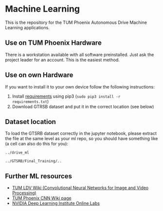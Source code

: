 # Machine Learning
This is the repository for the TUM Phoenix Autonomous Drive Machine Learning applications. 

## Use on TUM Phoenix Hardware
There is a workstation available with all software preinstalled. Just ask the project leader for an account. This is the easiest method.

## Use on own Hardware
If you want to install it to your own device follow the following instructions:
1. Install [requirements](https://github.com/tum-phoenix/drive_ml/blob/master/GTSRB_python/requirements.txt) using pip3 (`sudo pip3 install -r requirements.txt`)
2. Download GTRSB dataset and put it in the correct location (see below)


## Dataset location
To load the GTSRB dataset correctly in the jupyter notebook, please extract the file at the same level as your ml repo, so you should have something like (a cell can also do this for you):

`../drive_ml`

`../GTSRB/Final_Training/..`


## Further ML resources
* [TUM LDV Wiki (Convolutional Neural Networks for Image and Video Processing)](https://wiki.tum.de/display/lfdv/Convolutional+Neural+Networks+for+Image+and+Video+Processing)
* [TUM Phoenix CNN Wiki page](https://wiki.tum.de/display/phoenix/Resources%3A+Convolutional+Neural+Networks)
* [NVIDIA Deep Learning Institute Online Labs](https://developer.nvidia.com/dli/onlinelabs)
